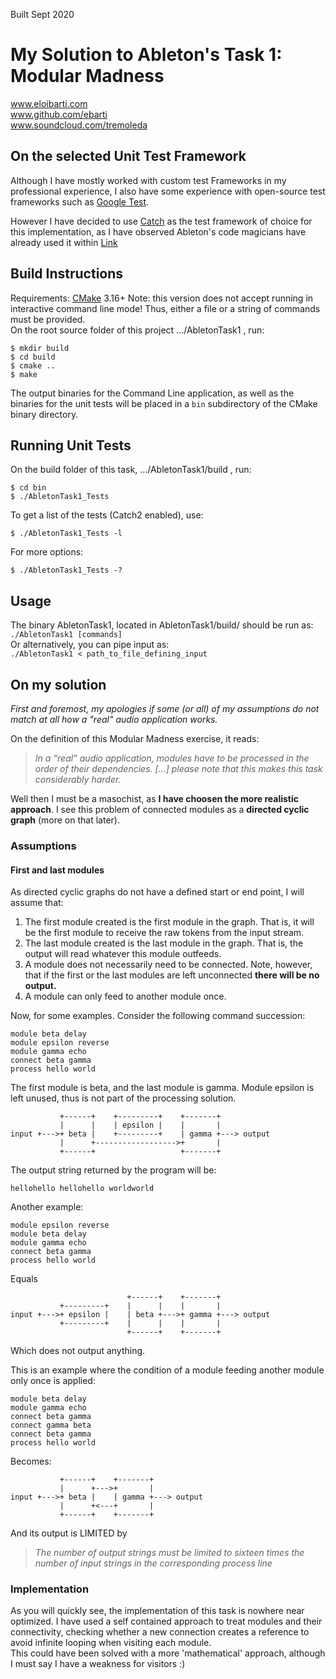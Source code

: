 Built Sept 2020

# My Solution to Ableton's Task 1: Modular Madness

www.eloibarti.com  
www.github.com/ebarti  
www.soundcloud.com/tremoleda

## On the selected Unit Test Framework
Although I have mostly worked with custom test Frameworks in my professional experience,
I also have some experience with open-source test frameworks such as [Google Test][GTest].

However I have decided to use [Catch][catch] as the test framework of choice for this implementation, as
I have observed Ableton's code magicians have already used it within [Link][link]

## Build Instructions
Requirements: [CMake][cmake]  3.16+
Note: this version does not accept running in interactive command line mode! Thus, either a file or a string of commands must be provided.  
On the root source folder of this project .../AbletonTask1 , run:

```
$ mkdir build
$ cd build
$ cmake ..
$ make
```

The output binaries for the Command Line application, as well as the binaries for the unit tests
will be placed in a `bin` subdirectory of the CMake binary directory.

## Running Unit Tests
On the build folder of this task, .../AbletonTask1/build , run:  
```
$ cd bin
$ ./AbletonTask1_Tests
```

To get a list of the tests (Catch2 enabled), use:
```
$ ./AbletonTask1_Tests -l
```

For more options:
```
$ ./AbletonTask1_Tests -?
```

## Usage
The binary AbletonTask1, located in AbletonTask1/build/ should be run as:  
`./AbletonTask1 [commands]`  
Or alternatively, you can pipe input as:  
`./AbletonTask1 < path_to_file_defining_input`
## On my solution
_First and foremost, my apologies if some (or all) of my assumptions do not match at all
how a "real" audio application works._

On the definition of this Modular Madness exercise, it reads:

> _In a “real” audio application, modules have to be processed in the order of their
>dependencies. [...] please note that this makes this task considerably harder._

Well then I must be a masochist, as **I have choosen the more realistic approach**.
I see this problem of connected modules as a **directed cyclic graph** (more on that later).

### Assumptions
#### First and last modules
As directed cyclic graphs do not have a defined start or end point, I will assume that:
1. The first module created is the first module in the graph. That is, it will be the first module to receive the raw tokens from the input stream.
2. The last module created is the last module in the graph. That is, the output will read whatever this module outfeeds.
3. A module does not necessarily need to be connected. Note, however, that if the first or the last modules are left unconnected **there will be no output.**
4. A module can only feed to another module once.

Now, for some examples. Consider the following command succession:

```
module beta delay
module epsilon reverse
module gamma echo
connect beta gamma
process hello world
```

The first module is beta, and the last module is gamma. Module epsilon is left unused, thus is not part of the processing solution.
```
           +------+    +---------+    +-------+
           |      |    | epsilon |    |       |
input +--->+ beta |    +---------+    | gamma +---> output
           |      +------------------>+       |
           +------+                   +-------+
```
The output string returned by the program will be:  
```
hellohello hellohello worldworld
```

Another example:
```
module epsilon reverse
module beta delay
module gamma echo
connect beta gamma
process hello world
```

Equals
```
                          +------+    +-------+
           +---------+    |      |    |       |
input +--->+ epsilon |    | beta +--->+ gamma +---> output
           +---------+    |      |    |       |
                          +------+    +-------+
```
Which does not output anything.

This is an example where the condition of a module feeding another module only once is applied:
```
module beta delay
module gamma echo
connect beta gamma
connect gamma beta
connect beta gamma
process hello world
```

Becomes:
```
           +------+    +-------+
           |      +--->+       |
input +--->+ beta |    | gamma +---> output
           |      +<---+       |
           +------+    +-------+
```

And its output is LIMITED by
>_The number of output strings must be limited to sixteen times the number of input strings in the corresponding process line_

### Implementation
As you will quickly see, the implementation of this task is nowhere near optimized. I have used
a self contained approach to treat modules and their connectivity, checking whether a new connection creates
a reference to avoid infinite looping when visiting each module.  
This could have been solved with a more 'mathematical' approach, although I must say I have a weakness for visitors :)

[GTest]: https://github.com/google/googletest
[catch]: https://github.com/philsquared/Catch
[cmake]: https://www.cmake.org
[link]: https://github.com/Ableton/link
